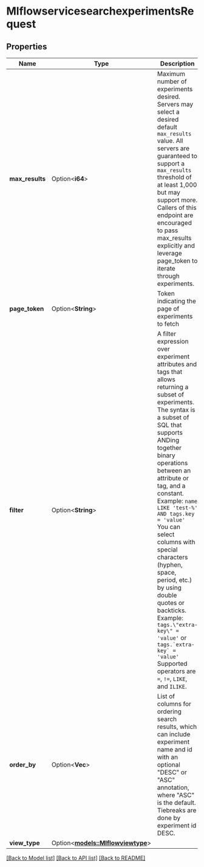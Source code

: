 # MlflowservicesearchexperimentsRequest

## Properties

Name | Type | Description | Notes
------------ | ------------- | ------------- | -------------
**max_results** | Option<**i64**> | Maximum number of experiments desired. Servers may select a desired default `max_results` value. All servers are guaranteed to support a `max_results` threshold of at least 1,000 but may support more. Callers of this endpoint are encouraged to pass max_results explicitly and leverage page_token to iterate through experiments. | [optional]
**page_token** | Option<**String**> | Token indicating the page of experiments to fetch | [optional]
**filter** | Option<**String**> | A filter expression over experiment attributes and tags that allows returning a subset of experiments. The syntax is a subset of SQL that supports ANDing together binary operations between an attribute or tag, and a constant.  Example: ``name LIKE 'test-%' AND tags.key = 'value'``  You can select columns with special characters (hyphen, space, period, etc.) by using double quotes or backticks.  Example: ``tags.\"extra-key\" = 'value'`` or ``tags.`extra-key` = 'value'``  Supported operators are ``=``, ``!=``, ``LIKE``, and ``ILIKE``. | [optional]
**order_by** | Option<**Vec<String>**> | List of columns for ordering search results, which can include experiment name and id with an optional \"DESC\" or \"ASC\" annotation, where \"ASC\" is the default. Tiebreaks are done by experiment id DESC. | [optional]
**view_type** | Option<[**models::Mlflowviewtype**](Mlflowviewtype.md)> |  | [optional]

[[Back to Model list]](../README.md#documentation-for-models) [[Back to API list]](../README.md#documentation-for-api-endpoints) [[Back to README]](../README.md)


